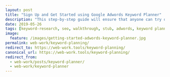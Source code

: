 ```yaml
---
layout: post
title: "Sign Up and Get Started using Google Adwords Keyword Planner"
description: "This step-by-step guide will ensure that anyone can try out keyword planner and begin learning a keyword research-SEO fundamental."
date: 2019-05-26
tags: [keyword-research, seo, walkthrough, stub, adwords, keyword planner]
image:
  feature: /images/getting-started-adwords-keyword-planner.jpg
permalink: web-work/keyword-planning/
redirect_to: https://web-work.tools/keyword-planning/
canonical_url: https://web-work.tools/keyword-planning/
redirect_from:
  - web-work/posts/keyword-planner/
  - web-work/keyword-planner
---
```

